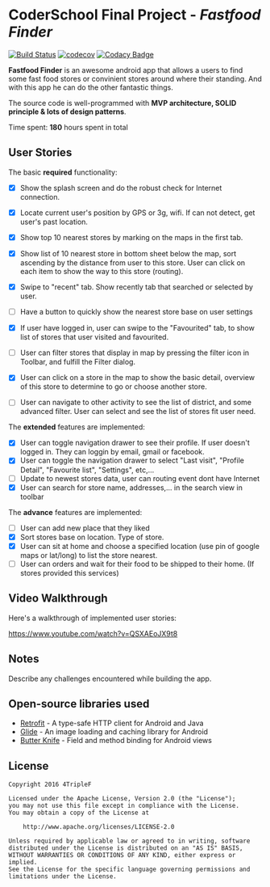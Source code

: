# CoderSchool Final Project - *Fastfood Finder*

[![Build Status](https://travis-ci.org/HCMUSAssignmentWarehouse/FastFoodFinder.svg?branch=master)](https://travis-ci.org/HCMUSAssignmentWarehouse/FastFoodFinder) 
[![codecov](https://codecov.io/gh/HCMUSAssignmentWarehouse/FastFoodFinder/branch/master/graph/badge.svg)](https://codecov.io/gh/HCMUSAssignmentWarehouse/FastFoodFinder)
[![Codacy Badge](https://api.codacy.com/project/badge/Grade/5ae8369fb08c4d009d6fd95ce752b23c)](https://www.codacy.com/app/nhoxbypass/FastFoodFinder?utm_source=github.com&amp;utm_medium=referral&amp;utm_content=HCMUS-AssignmentWarehouse/FastFoodFinder&amp;utm_campaign=Badge_Grade)

**Fastfood Finder** is an awesome android app that allows a users to find some fast food stores or convinient stores around where their standing. And with this app he can do the other fantastic things.

The source code is well-programmed with **MVP architecture, SOLID principle & lots of design patterns**.

Time spent: **180** hours spent in total

## User Stories

The basic **required** functionality:

* [x] Show the splash screen and do the robust check for Internet connection.
* [x] Locate current user's position by GPS or 3g, wifi. If can not detect, get user's past location.
* [x] Show top 10 nearest stores by marking on the maps in the first tab. 
* [x] Show list of 10 nearest store in bottom sheet below the map, sort ascending by the distance from user to this store. User can click on each item to show the way to this store (routing). 
* [x] Swipe to "recent" tab. Show recently tab that searched or selected by user.
* [ ] Have a button to quickly show the nearest store base on user settings
* [x] If user have logged in, user can swipe to the "Favourited" tab, to show list of stores that user visited and favourited.
* [ ] User can filter stores that display in map by pressing the filter icon in Toolbar, and fulfill the Filter dialog.
* [x] User can click on a store in the map to show the basic detail, overview of this store to determine to go or choose another store.
* [ ] User can navigate to other activity to see the list of district, and some advanced filter. User can select and see the list of stores fit user need.


The **extended** features are implemented:

* [x] User can toggle navigation drawer to see their profile. If user doesn't logged in. They can loggin by email, gmail or facebook.
* [x] User can toggle the navigation drawer to select "Last visit", "Profile Detail", "Favourite list", "Settings", etc,...
* [ ] Update to newest stores data, user can routing event dont have Internet
* [x] User can search for store name, addresses,... in the search view in toolbar

The **advance** features are implemented:

* [ ] User can add new place that they liked
* [x] Sort stores base on location. Type of store.
* [x] User can sit at home and choose a specified location (use pin of google maps or lat/long) to list the store nearest.
* [ ] User can orders and wait for their food to be shipped to their home. (If stores provided this services)

## Video Walkthrough

Here's a walkthrough of implemented user stories:

https://www.youtube.com/watch?v=QSXAEoJX9t8

## Notes

Describe any challenges encountered while building the app.

## Open-source libraries used

- [Retrofit](https://square.github.io/retrofit/) - A type-safe HTTP client for Android and Java
- [Glide](https://github.com/bumptech/glide) - An image loading and caching library for Android
- [Butter Knife](http://jakewharton.github.io/butterknife/) - Field and method binding for Android views

## License

    Copyright 2016 4TripleF

    Licensed under the Apache License, Version 2.0 (the "License");
    you may not use this file except in compliance with the License.
    You may obtain a copy of the License at

        http://www.apache.org/licenses/LICENSE-2.0

    Unless required by applicable law or agreed to in writing, software
    distributed under the License is distributed on an "AS IS" BASIS,
    WITHOUT WARRANTIES OR CONDITIONS OF ANY KIND, either express or implied.
    See the License for the specific language governing permissions and
    limitations under the License.

